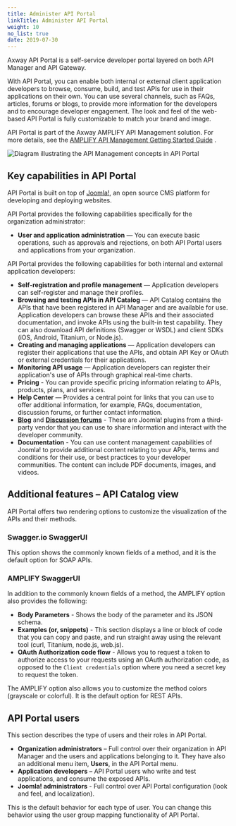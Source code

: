 ```yaml
---
title: Administer API Portal
linkTitle: Administer API Portal
weight: 10
no_list: true
date: 2019-07-30
---
```


Axway API Portal is a self-service developer portal layered on both API Manager and API Gateway.

With API Portal, you can enable both internal or external client application developers to browse, consume, build, and test APIs for use in their applications on their own. You can use several channels, such as FAQs, articles, forums or blogs, to provide more information for the developers and to encourage developer engagement. The look and feel of the web-based API Portal is fully customizable to match your brand and image.

API Portal is part of the Axway AMPLIFY API Management solution. For more details, see the [AMPLIFY API Management Getting Started Guide](/bundle/APIManagementPlus_GettingStartedGuide_allOS_en_HTML5/) .

![Diagram illustrating the API Management concepts in API Portal](/Images/APIPortal/API_Portal_cncpt_api_mgmt.png)

Key capabilities in API Portal
------------------------------

API Portal is built on top of [Joomla!](http://www.joomla.org/), an open source CMS platform for developing and deploying websites.

API Portal provides the following capabilities specifically for the organization administrator:

-   **User and application administration** — You can execute basic operations, such as approvals and rejections, on both API Portal users and applications from your organization.

API Portal provides the following capabilities for both internal and external application developers:

-   **Self-registration and profile management** — Application developers can self-register and manage their profiles.
-   **Browsing and testing APIs in API Catalog** — API Catalog contains the APIs that have been registered in API Manager and are available for use. Application developers can browse these APIs and their associated documentation, and invoke APIs using the built-in test capability. They can also download API definitions (Swagger or WSDL) and client SDKs (iOS, Android, Titanium, or Node.js).
-   **Creating and managing applications** — Application developers can register their applications that use the APIs, and obtain API Key or OAuth or external credentials for their applications.
-   **Monitoring API usage** — Application developers can register their application's use of APIs through graphical real-time charts.
-   **Pricing** - You can provide specific pricing information relating to APIs, products, plans, and services.
-   **Help Center** — Provides a central point for links that you can use to offer additional information, for example, FAQs, documentation, discussion forums, or further contact information.
-   **[Blog](http://stackideas.com/easyblog)** and **[Discussion forums](http://stackideas.com/easydiscuss)** - These are Joomla! plugins from a third-party vendor that you can use to share information and interact with the developer community.
-   **Documentation** - You can use content management capabilities of Joomla! to provide additional content relating to your APIs, terms and conditions for their use, or best practices to your developer communities. The content can include PDF documents, images, and videos.

Additional features – API Catalog view
--------------------------------------

API Portal offers two rendering options to customize the visualization of the APIs and their methods.

### Swagger.io SwaggerUI

This option shows the commonly known fields of a method, and it is the default option for SOAP APIs.

### AMPLIFY SwaggerUI

In addition to the commonly known fields of a method, the AMPLIFY option also provides the following:

-   **Body Parameters** - Shows the body of the parameter and its JSON schema.
-   **Examples (or, snippets)** - This section displays a line or block of code that you can copy and paste, and run straight away using the relevant tool (curl, Titanium, node.js, web.js).
-   **OAuth Authorization code flow** - Allows you to request a token to authorize access to your requests using an OAuth authorization code, as opposed to the `Client credentials` option where you need a secret key to request the token.

The AMPLIFY option also allows you to customize the method colors (grayscale or colorful). It is the default option for REST APIs.

API Portal users
----------------

This section describes the type of users and their roles in API Portal.

-   **Organization administrators** – Full control over their organization in API Manager and the users and applications belonging to it. They have also an additional menu item, **Users**, in the API Portal menu.
-   **Application developers** – API Portal users who write and test applications, and consume the exposed APIs.
-   **Joomla! administrators** - Full control over API Portal configuration (look and feel, and localization).

This is the default behavior for each type of user. You can change this behavior using the user group mapping functionality of API Portal.
